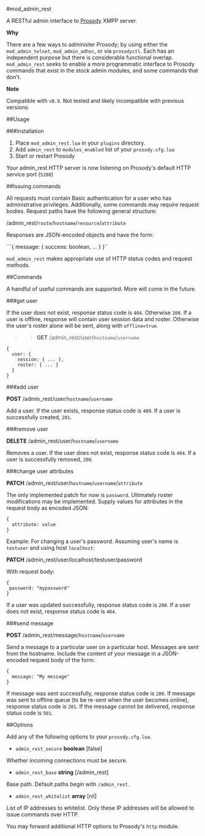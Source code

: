 #mod_admin_rest

A RESTful admin interface to [Prosody](http://prosody.im/) XMPP server.

**Why**

There are a few ways to administer Prosody; by using either the `mod_admin_telnet`, `mod_admin_adhoc`, or via `prosodyctl`. Each has an independent purpose but there is considerable functional overlap. `mod_admin_rest` seeks to enable a more programmatic interface to Prosody commands that exist in the stock admin modules, and some commands that don't.

**Note**

Compatible with `v0.9`. Not tested and likely incompatible with previous versions.

##Usage

###Installation

1. Place `mod_admin_rest.lua` in your `plugins` directory.
2. Add `admin_rest` to `modules_enabled` list of your `prosody.cfg.lua`
3. Start or restart Prosody

Your admin_rest HTTP server is now listening on Prosody's default HTTP service port (`5280`)

##Issuing commands

All requests must contain Basic authentication for a user who has administrative privileges. Additionally, some commands may require request bodies. Request paths have the following general structure:

/admin_rest/`route`/`hostname`/`resource`/`attribute`

Responses are JSON-encoded objects and have the form:

```{ message: { success: boolean, ... } }``

`mod_admin_rest` makes appropriate use of HTTP status codes and request methods.

##Commands

A handful of useful commands are supported. More will come in the future.

###get user

If the user does not exist, response status code is `404`. Otherwise `200`. If a user is offline, response will contain user session data and roster. Otherwise the user's roster alone will be sent, along with `offline=true`.

>> **GET** /admin_rest/user/`hostname`/`username`

```
{
  user: {
    session: { ... },
    roster: { ... }
  }
}
```

###add user

**POST** /admin_rest/user/`hostname`/`username`

Add a user. If the user exists, response status code is `409`. If a user is successfully created, `201`.

###remove user

**DELETE** /admin_rest/user/`hostname`/`username`

Removes a user. If the user does not exist, response status code is `404`. If a user is successfully removed, `200`.

###change user attributes

**PATCH** /admin_rest/user/`hostname`/`username`/`attribute`

The only implemented patch for now is `password`. Ultimately roster modifications may be implemented. Supply values for attributes in the request body as encoded JSON:

```
{
  attribute: value
}
```

Example: For changing a user's password. Assuming user's name is `testuser` and using host `localhost`:

**PATCH** /admin_rest/user/localhost/testuser/password

With request body:

```
{
 password: "mypassword" 
}
```

If a user was updated successfully, response status code is `200`. If a user does not exist, response status code is `404`.

###send message

**POST** /admin_rest/message/`hostname`/`username`

Send a message to a particular user on a particular host. Messages are sent from the hostname. Include the content of your message in a JSON-encoded request body of the form:

```
{
  message: "My message"
}
```

If message was sent successfully, response status code is `200`. If message was sent to offline queue (to be re-sent when the user becomes online), response status code is `201`. If the message cannot be delivered, response status code is `501`.

##Options

Add any of the following options to your `prosody.cfg.lua`.

* `admin_rest_secure` **boolean** [false]

Whether incoming connections must be secure.

* `admin_rest_base` **string** [/admin_rest]

Base path. Default paths begin with `/admin_rest`.

* `admin_rest_whitelist` **array** [nil]

List of IP addresses to whitelist. Only these IP addresses will be allowed to issue commands over HTTP.

You may forward additional HTTP options to Prosody's `http` module.

